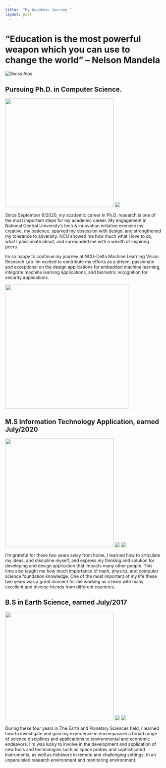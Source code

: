 ```yaml
---
title:  "My Academic Journey "
layout: post
---
```


# “Education is the most powerful weapon which you can use to change the world” – Nelson Mandela
![Swiss Alps](https://live.staticflickr.com/8710/17016040685_53bf850e8e_b.jpg)


## Pursuing Ph.D. in Computer Science.  
<img src="https://github.com/Nhiem/tran.github.io/blob/master/_posts/National-Central-University.jpg?raw=true" width="350" />
<img src="https://github.com/Nhiem/tran.github.io/blob/master/_posts/maxresdefault.jpg?raw=true" />


Since September 9/2020, my academic career in Ph.D. research is one of the most important steps for my academic career. My engagement in National Central University’s tech & innovation initiative exercise my creative, my patience, sparked my obsession with design, and strengthened my tolerance to adversity. 
NCU showed me how much what I love to do, what I passionate about, and surrounded me with a wealth of inspiring peers. 

Im so happy to continue my journey at NCU-Delta Machine Learning Vision Research Lab. Im excited to contribute my efforts as a driven, passionate and exceptional on the design applications for embedded machine learning, integrate machine learning applications, and biometric recognition for security applications. 
<!-- 
<img src="https://github.com/Nhiem/tran.github.io/blob/master/_posts/IMG_1039.JPG?raw=true" width="400" /> 
--> 
<img src="https://github.com/Nhiem/tran.github.io/blob/master/_posts/IMG_1011.jpg?raw=true"  width="400" />



## M.S Information Technology Application, earned July/2020
<img src="https://github.com/Nhiem/tran.github.io/blob/master/_posts/National-Central-University.jpg?raw=true" width="350"  />


<img src="https://github.com/Nhiem/tran.github.io/blob/master/_posts/IMGP7446.JPG?raw=true" />
<img src="https://github.com/Nhiem/tran.github.io/blob/master/_posts/IMGP7718.JPG?raw=true"  />



I’m grateful for these two years away from home, I learned how to articulate my ideas, and discipline myself, and express my thinking and solution for developing and design application that impacts many other people. This time also taught me how much importance of math, physics, and computer science foundation knowledge. One of the most important of my life these two years was a great moment for me working as a team with many excellent and diverse friends from different countries.


## B.S  in Earth Science, earned July/2017

<img src="https://github.com/Nhiem/tran.github.io/blob/master/_posts/440px-VNU-HCM_Full_Logo.png?raw=true" width="350" />
<img src="https://github.com/Nhiem/tran.github.io/blob/master/_posts/z1-31.jpg?raw=true" />
<img src="https://github.com/Nhiem/tran.github.io/blob/master/_posts/22829047_1017720821704376_2161625435514613048_o.jpg?raw=true" >

During these four years in The Earth and Planetary Sciences field, I learned how to investigate and gain my experience in encompasses a broad range of science disciplines and applications to environmental and economic endeavors. I’m was lucky to involve in the development and application of new tools and technologies such as space probes and sophisticated instruments, as well as fieldwork in remote and challenging settings. In an unparalleled research environment and monitoring environment.


